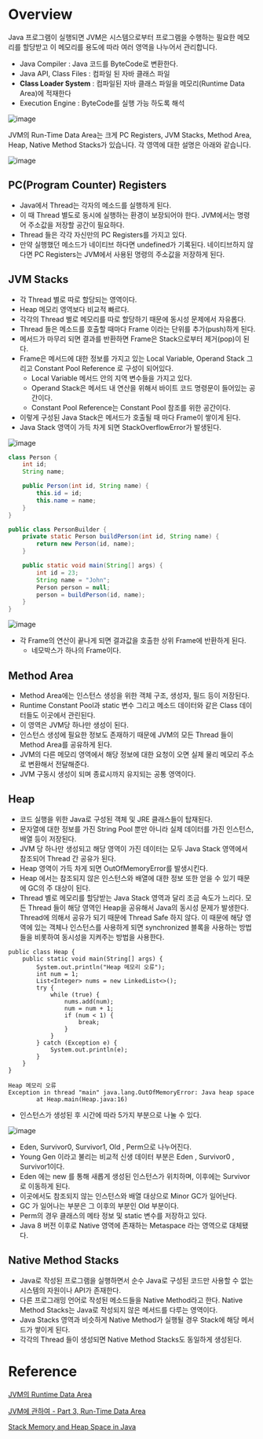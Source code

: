 # Overview

Java 프로그램이 실행되면 JVM은 시스템으로부터 프로그램을 수행하는 필요한 메모리를 할당받고 이 메모리를 용도에 따라 여러 영역을 나누어서 관리합니다.

- Java Compiler : Java 코드를 ByteCode로 변환한다.
- Java API, Class Files : 컴파일 된 자바 클래스 파일
- **Class Loader System** : 컴파일된 자바 클래스 파일을 메모리(Runtime Data Area)에 적재한다
- Execution Engine : ByteCode를 실행 가능 하도록 해석

![image](https://user-images.githubusercontent.com/66561524/190019961-564b9a15-2203-4938-bc61-d59318d2ee3c.png)

JVM의 Run-Time Data Area는 크게 PC Registers, JVM Stacks, Method Area, Heap, Native Method Stacks가 있습니다. 각 영역에 대한 설명은 아래와 같습니다.

![image](https://user-images.githubusercontent.com/66561524/190019991-5e63a844-2f21-4f0c-b19a-69577ef63632.png)

## PC(Program Counter) Registers

- Java에서 Thread는 각자의 메소드를 실행하게 된다.
- 이 때 Thread 별도로 동시에 실행하는 환경이 보장되어야 한다. JVM에서는 명령어 주소값을 저장할 공간이 필요하다.
- Thread 들은 각각 자신만의 PC Registers를 가지고 있다.
- 만약 실행했던 메소드가 네이티브 하다면 undefined가 기록된다. 네이티브하지 않다면 PC Registers는 JVM에서 사용된 명령의 주소값을 저장하게 된다.

## JVM Stacks

- 각 Thread 별로 따로 할당되는 영역이다.
- Heap 메모리 영역보다 비교적 빠르다.
- 각각의 Thread 별로 메모리를 따로 할당하기 때문에 동시성 문제에서 자유롭다.
- Thread 들은 메소드를 호출할 때마다 Frame 이라는 단위를 추가(push)하게 된다.
- 메서드가 마무리 되면 결과를 반환하면 Frame은 Stack으로부터 제거(pop)이 된다.
- Frame은 메서드에 대한 정보를 가지고 있는 Local Variable, Operand Stack 그리고 Constant Pool Reference 로 구성이 되어있다.
    - Local Variable 메서드 안의 지역 변수들을 가지고 있다.
    - Operand Stack은 메서드 내 연산을 위해서 바이트 코드 명령문이 들어있는 공간이다.
    - Constant Pool Reference는 Constant Pool 참조를 위한 공간이다.
- 이렇게 구성된 Java Stack은 메서드가 호출될 때 마다 Frame이 쌓이게 된다.
- Java Stack 영역이 가득 차게 되면 StackOverflowError가 발생된다.

![image](https://user-images.githubusercontent.com/66561524/190020296-e745a7f4-145a-4476-a025-1ce24211bed0.png)

```java
class Person {
    int id;
    String name;

    public Person(int id, String name) {
        this.id = id;
        this.name = name;
    }
}

public class PersonBuilder {
    private static Person buildPerson(int id, String name) {
        return new Person(id, name);
    }

    public static void main(String[] args) {
        int id = 23;
        String name = "John";
        Person person = null;
        person = buildPerson(id, name);
    }
}
```
![image](https://user-images.githubusercontent.com/66561524/190020372-f1752257-8e1c-465a-8c8c-e892bdd780a6.png)

- 각 Frame의 연산이 끝나게 되면 결과값을 호출한 상위 Frame에 반환하게 된다.
    - 네모박스가 하나의 Frame이다.

## Method Area

- Method Area에는 인스턴스 생성을 위한 객체 구조, 생성자, 필드 등이 저장된다.
- Runtime Constant Pool과 static 변수 그리고 메소드 데이터와 같은 Class 데이터들도 이곳에서 관린된다.
- 이 영역은 JVM당 하나만 생성이 된다.
- 인스턴스 생성에 필요한 정보도 존재하기 때문에 JVM의 모든 Thread 들이 Method Area를 공유하게 된다.
- JVM의 다른 메모리 영역에서 해당 정보에 대한 요청이 오면 실제 물리 메모리 주소로 변환해서 전달해준다.
- JVM 구동시 생성이 되며 종료시까지 유지되는 공통 영역이다.

## Heap

- 코드 실행을 위한 Java로 구성된 객체 및 JRE 클래스들이 탑재된다.
- 문자열에 대한 정보를 가진 String Pool 뿐만 아니라 실제 데이터를 가진 인스턴스, 배열 등이 저장된다.
- JVM 당 하나만 생성되고 해당 영역이 가진 데이터는 모두 Java Stack 영역에서 참조되어 Thread 간 공유가 된다.
- Heap 영역이 가득 차게 되면 OutOfMemoryError를 발생시킨다.
- Heap 에서는 참조되지 않은 인스턴스와 배열에 대한 정보 또한 얻을 수 있기 때문에 GC의 주 대상이 된다.
- Thread 별로 메모리를 할당받는 Java Stack 영역과 달리 조금 속도가 느리다. 모든 Thread 들이 해당 영역인 Heap을 공유해서 Java의 동시성 문제가 발생한다. Thread에 의해서 공유가 되기 때문에 Thread Safe 하지 않다. 이 때문에 해당 영역에 있는 객체나 인스턴스를 사용하게 되면 synchronized 블록을 사용하는 방법들을 비롯하여 동시성을 지켜주는 방법을 사용한다.

```
public class Heap {
    public static void main(String[] args) {
        System.out.println("Heap 메모리 오류");
        int num = 1;
        List<Integer> nums = new LinkedList<>();
        try {
            while (true) {
                nums.add(num);
                num = num + 1;
                if (num < 1) {
                    break;
                }
            }
        } catch (Exception e) {
            System.out.println(e);
        }
    }
}
```

```
Heap 메모리 오류
Exception in thread "main" java.lang.OutOfMemoryError: Java heap space
        at Heap.main(Heap.java:16)
```

- 인스턴스가 생성된 후 시간에 따라 5가지 부분으로 나눌 수 있다.

![image](https://user-images.githubusercontent.com/66561524/190020995-363ebb8e-6558-49b7-9b45-17b592d3f7bf.png)

- Eden, Survivor0, Survivor1, Old , Perm으로 나누어진다.
- Young Gen 이라고 불리는 비교적 신생 데이터 부분은 Eden , Survivor0 , Survivor1이다.
- Eden 에는 new 를 통해 새롭게 생성된 인스턴스가 위치하며, 이후에는 Survivor 로 이동하게 된다.
- 이곳에서도 참조되지 않는 인스턴스와 배열 대상으로 Minor GC가 일어난다.
- GC 가 일어나는 부분은 그 이후의 부분인 Old 부분이다.
- Perm의 경우 클래스의 메타 정보 및 static 변수를 저장하고 있다.
- Java 8 버전 이후로 Native 영역에 존재하는 Metaspace 라는 영역으로 대체됐다.

## Native Method Stacks

- Java로 작성된 프로그램을 실행하면서 순수 Java로 구성된 코드만 사용할 수 없는 시스템의 자원이나 API가 존재한다.
- 다른 프로그래밍 언어로 작성된 메소드들을 Native Method라고 한다. Native Method Stacks는 Java로 작성되지 않은 메서드를 다루는 영역이다.
- Java Stacks 영역과 비슷하게 Native Method가 실행될 경우 Stack에 해당 메서드가 쌓이게 된다.
- 각각의 Thread 들이 생성되면 Native Method Stacks도 동일하게 생성된다.

# Reference

[JVM의 Runtime Data Area](https://www.holaxprogramming.com/2013/07/16/java-jvm-runtime-data-area/)

[JVM에 관하여 - Part 3, Run-Time Data Area](https://tecoble.techcourse.co.kr/post/2021-08-09-jvm-memory/)

[Stack Memory and Heap Space in Java
](https://www.baeldung.com/java-stack-heap)
